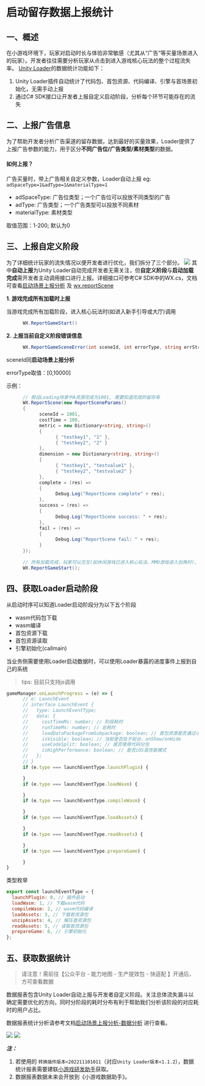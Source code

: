 # 启动留存数据上报统计

## 一、概述
在小游戏环境下，玩家对启动时长与体验非常敏感（尤其从“广告”等买量场景进入的玩家）。开发者往往需要分析玩家从点击到进入游戏核心玩法的整个过程流失率。
[Unity Loader](UsingLoader.md)的数据统计功能如下：
1. Unity Loader插件自动统计了代码包、首包资源、代码编译、引擎与首场景初始化，无需手动上报
2. 通过C# SDK接口让开发者上报自定义启动阶段，分析每个环节可能存在的流失

## 二、上报广告信息
为了帮助开发者分析广告渠道的留存数据，达到最好的买量效果，Loader提供了上报广告参数的能力，用于区分**不同广告位/广告类型/素材类型**的数据。

#### 如何上报？
广告买量时，带上广告相关自定义参数，Loader自动上报
eg: `adSpaceType=1&adType=1&materialType=1`

- adSpaceType: 广告位类型；一个广告位可以投放不同类型的广告
- adType: 广告类型；一个广告类型可以投放不同素材
- materialType: 素材类型

取值范围：1-200; 默认为0

## 三、上报自定义阶段
为了详细统计玩家的流失情况以便开发者进行优化，我们拆分了三个部分。
<img src='../image/reportstartupstat3.png'/>
其中**自动上报**为Unity Loader自动完成开发者无需关注，但**自定义阶段**与**启动加载完成**需开发者主动调用接口进行上报。详细接口可参考C# SDK中的WX.cs，文档可查看[启动场景上报分析](https://developers.weixin.qq.com/minigame/dev/guide/performance/perf-action-start-reportScene.html) 及 [wx.reportScene](https://developers.weixin.qq.com/minigame/dev/api/data-analysis/wx.reportScene.html)

**1. 游戏完成所有加载时上报**

当游戏完成所有加载阶段，进入核心玩法时(如进入新手引导或大厅)调用
``` C#
      WX.ReportGameStart()
```
**2. 上报当前自定义阶段错误信息**
``` C#
      WX.ReportGameSceneError(int sceneId, int errorType, string errStr, string extJsonStr)
```
sceneId同**启动场景上报分析**

errorType取值：[0,10000]

示例：
``` C#
      // 假设Loading场景中A资源完成为1001, 需要知道完成的留存率
      WX.ReportScene(new ReportSceneParams()
      {
            sceneId = 1001,
            costTime = 100,
            metric = new Dictionary<string, string>()
            {
                  { "testkey1", "1" },
                  { "testkey2", "2" }
            },
            dimension = new Dictionary<string, string>()
            {
                  { "testkey1", "testvalue1" },
                  { "testkey2", "testvalue2" }
            },
            complete = (res) =>
            {
                  Debug.Log("ReportScene complete" + res);
            },
            success = (res) =>
            {
                  Debug.Log("ReportScene success: " + res);
            },
            fail = (res) =>
            {
                  Debug.Log("ReportScene fail: " + res);
            }
      });
      
      // 所有加载完成，玩家可以交互(如休闲游戏已进入核心玩法、MMO游戏进入创角时), 需要知道留存率
      WX.ReportGameStart();
```

## 四、获取Loader启动阶段
从启动时序可以知道Loader启动阶段分为以下五个阶段
- wasm代码包下载
- wasm编译
- 首包资源下载
- 首包资源读取
- 引擎初始化(callmain)

当业务侧需要使用Loader启动数据时，可以使用Loader暴露的进度事件上报到自己的系统
> tips: 目前只支持js调用
```js
gameManager.onLaunchProgress = (e) => {
      // e: LaunchEvent
      // interface LaunchEvent {
      //   type: LaunchEventType;
      //   data: {
      //     costTimeMs: number; // 阶段耗时
      //     runTimeMs: number; // 总耗时
      //     loadDataPackageFromSubpackage: boolean; // 首包资源是否通过小游戏分包加载
      //     isVisible: boolean; // 当前是否处于前台，onShow/onHide
      //     useCodeSplit: boolean; // 是否使用代码分包
      //     isHighPerformance: boolean; // 是否iOS高性能模式
      //   };
      // }
      if (e.type === launchEventType.launchPlugin) {

      }
      if (e.type === launchEventType.loadWasm) {

      }
      if (e.type === launchEventType.compileWasm) {

      }
      if (e.type === launchEventType.loadAssets) {

      }
      if (e.type === launchEventType.readAssets) {

      }
      if (e.type === launchEventType.prepareGame) {

      }
}
```

类型枚举
```js
export const launchEventType = {
  launchPlugin: 0, // 插件启动
  loadWasm: 1, // 下载wasm代码
  compileWasm: 2, // wasm代码编译
  loadAssets: 3, // 下载首资源包
  unzipAssets: 4, // 解压首资源包
  readAssets: 5, // 读取首资源包
  prepareGame: 6, // 引擎初始化
};
```

## 五、获取数据统计

> 请注意！需前往【公众平台 - 能力地图 - 生产提效包 - 快适配 】开通后，方可查看数据

数据报表包含Unity Loader自动上报与开发者自定义阶段。关注总体流失漏斗以确定需要优化的方向，同时分阶段的耗时分布有利于帮助我们分析该阶段的对应耗时的用户占比。

数据报表统计分析请参考文档[启动场景上报分析-数据分析](https://developers.weixin.qq.com/minigame/dev/guide/performance/perf-action-start-reportScene.html) 进行查看。

<img src='../image/reportstartupstat2.png'/>

<img src='../image/reportstartupstat1.png'/>

***注：***

1. 若使用的 `转换插件版本<202211101011`（对应`Unity Loader版本<1.1.2`），数据统计报表需要建联[小游戏研发助手](IssueAndContact.md)获取。
2. 数据报表数据未来会开放到《小游戏数据助手》。
